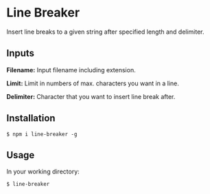# Line Breaker
Insert line breaks to a given string after specified length and delimiter.

## Inputs
**Filename:** Input filename including extension.

**Limit:** Limit in numbers of max. characters you want in a line.

**Delimiter:** Character that you want to insert line break after.

## Installation

```
$ npm i line-breaker -g
```

## Usage

In your working directory:
```
$ line-breaker
```
